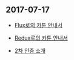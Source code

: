 ## 2017-07-17

* [Flux로의 카툰 안내서](http://bestalign.github.io/2015/10/06/cartoon-guide-to-flux/)

* [Redux로의 카툰 안내서](http://bestalign.github.io/2015/10/26/cartoon-intro-to-redux/)

* [2차 인증 소개](http://d2.naver.com/helloworld/279640?utm_source=twitterfeed&utm_medium=twitter)

  ​

